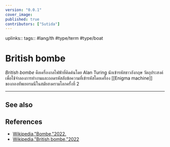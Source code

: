 ```yaml
---
version: "0.0.1"
cover_image:
published: true
contributors: ["Sutida"]
---
```

uplinks:: 
tags:: #lang/th #type/term #type/boat 

# British  bombe
 *British  bombe* คือเครื่องกลไฟฟ้าที่คิดค้นโดย Alan Turing  นักเข้ารหัสชาวอังกฤษ วัตถุประสงค์เพื่อใช้จำลองการทำงานและถอดรหัสลับข้อความที่เข้ารหัสโดยเครื่อง [[Enigma machine]] ของกองทัพเยอรมนีในสมัยสงครามโลกครั้งที่ 2 

---
## See also

## References
- [Wikipedia,"Bombe,"2022.](https://en.wikipedia.org/wiki/Bombe)
- [Wikipedia,"British bombe,"2022](https://en.wikipedia.org/wiki/Cryptanalysis_of_the_Enigma#British_bombe)
